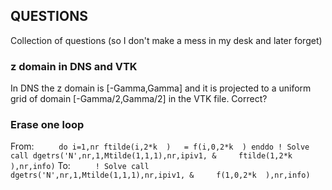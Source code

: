 ## QUESTIONS
Collection of questions (so I don't make a mess in my desk and later forget)

### z domain in DNS and VTK
In DNS the z domain is [-Gamma,Gamma] and it is projected to a uniform grid of
domain [-Gamma/2,Gamma/2] in the VTK file. Correct?

### Erase one loop
From:
`     do i=1,nr
       ftilde(i,2*k  )   = f(i,0,2*k  )
     enddo
     ! Solve
     call dgetrs('N',nr,1,Mtilde(1,1,1),nr,ipiv1,
&     ftilde(1,2*k  ),nr,info)`
To:
`     ! Solve
     call dgetrs('N',nr,1,Mtilde(1,1,1),nr,ipiv1,
&     f(1,0,2*k  ),nr,info)`
